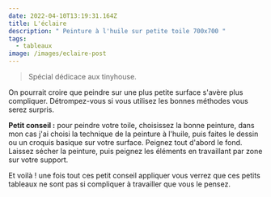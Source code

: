 ```yaml
---
date: 2022-04-10T13:19:31.164Z
title: L'éclaire
description: " Peinture à l'huile sur petite toile 700x700 "
tags:
  - tableaux
image: /images/eclaire-post
---
```


>Spécial dédicace aux tinyhouse.

On pourrait croire que peindre sur une plus petite surface s'avère plus compliquer. Détrompez-vous si vous utilisez les bonnes méthodes vous serez surpris.

**Petit conseil :** pour peindre votre toile, choisissez la bonne peinture, dans mon cas j'ai choisi la technique de la peinture à l'huile, puis faites le dessin ou un croquis basique sur votre surface. Peignez tout d'abord le fond. Laissez sécher la peinture, puis peignez les éléments en travaillant par zone sur votre support.

Et voilà ! une fois tout ces petit conseil appliquer vous verrez que ces petits tableaux ne sont pas si compliquer à travailler que vous le pensez.
